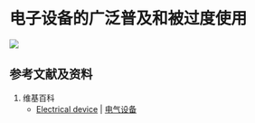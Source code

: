 # 电子设备的广泛普及和被过度使用

![](/images/理解手机时代人类学习和工作面临的困境/电子设备的广泛普及和被过度使用/1a1.jpg)

## 参考文献及资料

1. 维基百科
	- [Electrical device](https://en.wikipedia.org/wiki/Electrical_device) | [电气设备](https://zh.wikipedia.org/wiki/%E9%9B%BB%E6%B0%A3%E8%A8%AD%E5%82%99)


